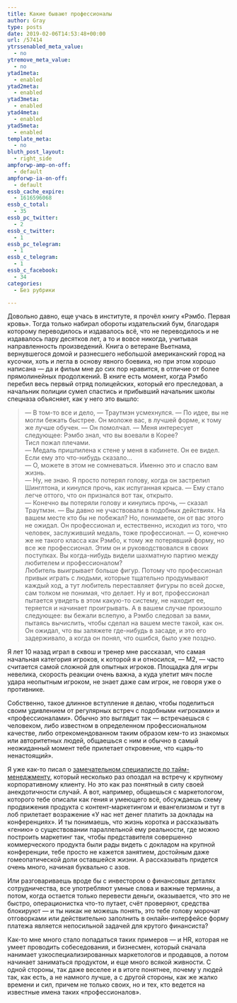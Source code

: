 ```yaml
---
title: Какие бывают профессионалы
author: Gray
type: posts
date: 2019-02-06T14:53:48+00:00
url: /57414
ytrssenabled_meta_value:
  - no
ytremove_meta_value:
  - no
ytad1meta:
  - enabled
ytad2meta:
  - enabled
ytad3meta:
  - enabled
ytad4meta:
  - enabled
ytad5meta:
  - enabled
template_meta:
  - no
bluth_post_layout:
  - right_side
ampforwp-amp-on-off:
  - default
ampforwp-ia-on-off:
  - default
essb_cache_expire:
  - 1616596068
essb_c_total:
  - 35
essb_pc_twitter:
  - 2
essb_c_twitter:
  - 1
essb_pc_telegram:
  - 1
essb_c_telegram:
  - 1
essb_c_facebook:
  - 34
categories:
  - Без рубрики

---
```








Довольно давно, еще учась в институте, я прочёл книгу &#171;Рэмбо. Первая кровь&#187;. Тогда только набирал обороты издательский бум, благодаря которому переводилось и издавалось всё, что не переводилось и не издавалось пару десятков лет, а то и вовсе никогда, учитывая направленность произведений. Книга о ветеране Вьетнама, вернувшегося домой и разнесшего небольшой американский город на кусочки, хоть и легла в основу явного боевика, но при этом хорошо написана — да и фильм мне до сих пор нравится, в отличие от более прямолинейных продолжений. В книге есть момент, когда Рэмбо перебил весь первый отряд полицейских, который его преследовал, а начальник полиции сумел спастись и прибывший начальник школы спецназа объясняет, как у него это вышло:

<blockquote class="wp-block-quote">
  <p>
    — В том-то все и дело, — Траутмэн усмехнулся. — По идее, вы не могли бежать быстрее. Он моложе вас, в лучшей форме, к тому же лучше обучен. — Он помолчал. — Меня интересует следующее: Рэмбо знал, что вы воевали в Корее?<br />Тисл пожал плечами.<br />— Медаль пришпилена к стене у меня в кабинете. Он ее видел. Если ему это что-нибудь сказало…<br />— О, можете в этом не сомневаться. Именно это и спасло вам жизнь.<br />— Ну, не знаю. Я просто потерял голову, когда он застрелил Шинглтона, и кинулся прочь, как испуганная крыса. — Ему стало легче оттого, что он признался вот так, открыто.<br />— Конечно вы потеряли голову и кинулись прочь, — сказал Траутмэн. — Вы давно не участвовали в подобных действиях. На вашем месте кто бы не побежал? Но, понимаете, он от вас этого не ожидал. Он профессионал и, естественно, исходил из того, что человек, заслуживший медаль, тоже профессионал. — О, конечно же не такого класса как Рэмбо, к тому же потерявший форму, но все же профессионал. Этим он и руководствовался в своих поступках. Вы когда-нибудь видели шахматную партию между любителем и профессионалом?<br />Любитель выигрывает больше фигур. Потому что профессионал привык играть с людьми, которые тщательно продумывают каждый ход, а тут любитель переставляет фигуры по всей доске, сам толком не понимая, что делает. Ну и вот, профессионал пытается увидеть в этом какую-то систему, не находит ее, теряется и начинает проигрывать. А в вашем случае произошло следующее: вы бежали вслепую, а Рэмбо следовал за вами, пытаясь вычислить, чтобы сделал на вашем месте такой, как он. Он ожидал, что вы заляжете где-нибудь в засаде, и это его задерживало, а когда он понял, что ошибся, было уже поздно.
  </p>
  
  <p>
  </p>
</blockquote>

Я лет 10 назад играл в сквош и тренер мне рассказал, что самая начальная категория игроков, к которой я и относился, — М2, — часто считается самой сложной для опытных игроков. Площадка для игры невелика, скорость реакции очень важна, а куда улетит мяч после удара неопытным игроком, не знает даже сам игрок, не говоря уже о противнике. 

Собственно, такое длинное вступление я делаю, чтобы поделиться своим удивлением от регулярных встреч с подобными &#171;игроками&#187; и &#171;профессионалами&#187;. Обычно это выглядит так — встречаешься с человеком, либо известном в определенном профессиональном качестве, либо отрекомендованном таким образом кем-то из знакомых или авторитетных людей, общаешься с ним и обычно в самый неожиданный момент тебе прилетает откровение, что &#171;царь-то ненастоящий&#187;. 

Я уже как-то писал о [замечательном специалисте по тайм-менеджменту][1], который несколько раз опоздал на встречу к крупному корпоративному клиенту. Но это как раз понятный в силу своей анекдотичности случай. А вот, например, общаешься с маркетологом, которого тебе описали как гения и умеющего всё, обсуждаешь схему продвижения продукта с контент-маркетингом и евангелизмом и тут в лоб прилетает возражение &#171;У нас нет денег платить за доклады на конференциях&#187;. И ты понимаешь, что жизнь коротка и рассказывать &#171;гению&#187; о существовании параллельной ему реальности, где можно построить маркетинг так, чтобы представителя совершенно коммерческого продукта были рады видеть с докладом на крупной конференции, тебе просто не кажется занятием, достойным даже гомеопатической доли оставшейся жизни. А рассказывать придется очень много, начиная буквально с азов.

Или разговариваешь вроде бы с инвестором о финансовых деталях сотрудничества, все употребляют умные слова и важные термины, а потом, когда остается только перевести деньги, оказывается, что это не быстро, операционистка что-то путает, счёт проверяют, средства блокируют — и ты никак не можешь понять, это тебе голову морочат отговорками или действительно заполнить в онлайн-интерфейсе форму платежа является непосильной задачей для крутого финансиста?

Как-то мне много стало попадаться таких примеров — и HR, которая не умеет проводить собеседования, и бизнесмен, который сначала нанимает узкоспециализированных маркетологов и продавцов, а потом начинает заниматься продуктом, и еще много всякой живности. С одной стороны, так даже веселее и в итоге понятнее, почему у людей так, как есть, а не намного лучше, а с другой стороны, как же жалко времени и сил, причем не только своих, но и тех, кто ведется на известные имена таких &#171;профессионалов&#187;.

 [1]: https://blognot.co/12429